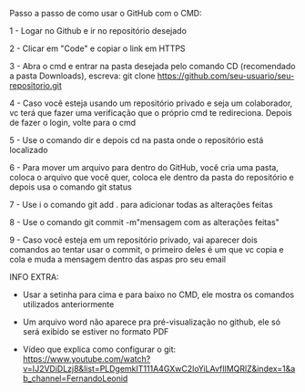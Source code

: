 Passo a passo de como usar o GitHub com o CMD:

1 - Logar no Github e ir no repositório desejado

2 - Clicar em "Code" e copiar o link em HTTPS

3 - Abra o cmd e entrar na pasta desejada pelo comando CD (recomendado a pasta Downloads), escreva: git clone https://github.com/seu-usuario/seu-repositorio.git

4 - Caso você esteja usando um repositório privado e seja um colaborador, vc terá que fazer uma verificação que o próprio cmd te redireciona. Depois de fazer o login, volte para o cmd

5 - Use o comando dir e depois cd na pasta onde o repositório está localizado

6 - Para mover um arquivo para dentro do GitHub, você cria uma pasta, coloca o arquivo que você quer, coloca ele dentro da pasta do repositório e depois usa o comando git status

7 - Use i o comando git add . para adicionar todas as alterações feitas

8 - Use o comando git commit -m"mensagem com as alterações feitas"

9 - Caso você esteja em um repositório privado, vai aparecer dois comandos ao tentar usar o commit, o primeiro deles é um que vc copia e cola e muda a mensagem dentro das aspas pro seu email

INFO EXTRA:

- Usar a setinha para cima e para baixo no CMD, ele mostra os comandos utilizados anteriormente

- Um arquivo word não aparece pra pré-visualização no github, ele só será exibido se estiver no formato PDF

- Vídeo que explica como configurar o git: https://www.youtube.com/watch?v=IJ2VDiDLzj8&list=PLDgemkIT111A4GXwC2loYiLAvfIlMQRlZ&index=1&ab_channel=FernandoLeonid 
